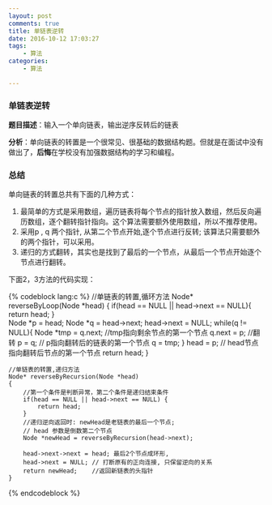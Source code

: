 ```yaml
---
layout: post
comments: true
title: 单链表逆转 
date: 2016-10-12 17:03:27
tags:
    - 算法
categories:
    - 算法

---
```


### 单链表逆转 

**题目描述**：输入一个单向链表，输出逆序反转后的链表

**分析**：单向链表的转置是一个很常见、很基础的数据结构题。但就是在面试中没有做出了，**后悔**在学校没有加强数据结构的学习和编程。

<!-- more -->

### 总结
单向链表的转置总共有下面的几种方式：

 1. 最简单的方式是采用数组，遍历链表将每个节点的指针放入数组，然后反向遍历数组，逐个翻转指针指向。这个算法需要额外使用数组，所以不推荐使用。
 2. 采用p , q 两个指针, 从第二个节点开始,逐个节点进行反转; 该算法只需要额外的两个指针，可以采用。
 3. 递归的方式翻转，其实也是找到了最后的一个节点，从最后一个节点开始逐个节点进行翻转。
 
下面2，3方法的代码实现：

{% codeblock lang:c %}
    //单链表的转置,循环方法
    Node* reverseByLoop(Node *head)
    {
        if(head == NULL || head->next == NULL){
            return head;
        }        
        Node *p = head;
        Node *q = head->next;
        head->next = NULL;
        while(q != NULL){
            Node *tmp = q.next; //tmp指向剩余节点的第一个节点
            q.next = p; //翻转
            p = q; // p指向翻转后的链表的第一个节点
            q = tmp;
        }
        head = p; // head节点指向翻转后节点的第一个节点
        return head;
    }

    //单链表的转置,递归方法
    Node* reverseByRecursion(Node *head)
    {
        //第一个条件是判断异常，第二个条件是递归结束条件
        if(head == NULL || head->next == NULL) {
            return head;
        }
        //递归逆向返回时: newHead是老链表的最后一个节点; 
        // head 参数是倒数第二个节点
        Node *newHead = reverseByRecursion(head->next);
    
        head->next->next = head; 最后2个节点成环形,
        head->next = NULL; // 打断原有的正向连接, 只保留逆向的关系
        return newHead;    //返回新链表的头指针
    }
{% endcodeblock %}
                    